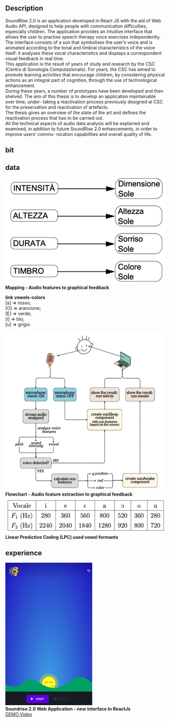 ## Description
SoundRise 2.0 is an application developed in React JS with the aid of Web Audio API, designed to help people with communication difficulties, especially children. The application provides an intuitive interface that allows the user to practise speech therapy voice exercises independently. The interface consists of a sun that symbolises the user’s voice and is animated according to the tonal and timbral characteristics of the voice itself: it analyses these vocal characteristics and displays a correspondent visual feedback in real time.  
This application is the result of years of study and research by the CSC (Centro di Sonologia Computazionale). For years, the CSC has aimed to promote learning activities that encourage children, by considering physical actions as an integral part of cognition, through the use of technological enhancement.  
During these years, a number of prototypes have been developed and then shelved. The aim of this thesis is to develop an application maintainable over time, under- taking a reactivation process previously designed at CSC for the preservation and reactivation of artefacts.  
The thesis gives an overview of the state of the art and defines the reactivation process that has to be carried out.  
All the technical aspects of audio data analysis will be explained and examined, in addition to future SoundRise 2.0 enhancements, in order to improve users’ commu- nication capabilities and overall quality of life.  
## bit

## data
![Mapping - Audio features to graphical feedback](https://github.com/zGiada/soundrise-application/blob/main/2012_Giusto/data/mapping-audiofeature2graphic.png)  
**Mapping - Audio features to graphical feedback**  

__link vowels-colors__  
[a] ⇒ rosso;  
[O] ⇒ arancione;   
[E] ⇒ verde;  
[i] ⇒ blu;  
[u] ⇒ grigio  

![Flowchart - Audio feature extraction to graphical feedback](https://github.com/zGiada/soundrise-application/blob/main/2023_Zuccolo+fila/data/flowchart-audiofeature2graphic.png)  
**Flowchart - Audio feature extraction to graphical feedback**  
![Linear Predictive Coding (LPC) used vowel formants](https://github.com/zGiada/soundrise-application/blob/main/2023_Zuccolo+fila/data/instruction-formants-vowel.png)
**Linear Predictive Coding (LPC) used vowel formants**  
## experience
![Soundrise 2.0 Web Application - new interface in ReactJs](https://github.com/zGiada/soundrise-application/blob/main/2023_Zuccolo+fila/experience/new%20interface.png)  
**Soundrise 2.0 Web Application - new interface In ReactJs**  
[DEMO Video](https://github.com/zGiada/soundrise-application/blob/main/2023_Zuccolo+fila/experience/soundrise2.0-demo.mp4)
